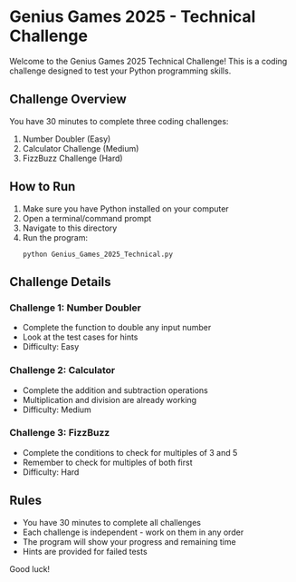 # Genius Games 2025 - Technical Challenge

Welcome to the Genius Games 2025 Technical Challenge! This is a coding challenge designed to test your Python programming skills.

## Challenge Overview

You have 30 minutes to complete three coding challenges:
1. Number Doubler (Easy)
2. Calculator Challenge (Medium)
3. FizzBuzz Challenge (Hard)

## How to Run

1. Make sure you have Python installed on your computer
2. Open a terminal/command prompt
3. Navigate to this directory
4. Run the program:
   ```
   python Genius_Games_2025_Technical.py
   ```

## Challenge Details

### Challenge 1: Number Doubler
- Complete the function to double any input number
- Look at the test cases for hints
- Difficulty: Easy

### Challenge 2: Calculator
- Complete the addition and subtraction operations
- Multiplication and division are already working
- Difficulty: Medium

### Challenge 3: FizzBuzz
- Complete the conditions to check for multiples of 3 and 5
- Remember to check for multiples of both first
- Difficulty: Hard

## Rules
- You have 30 minutes to complete all challenges
- Each challenge is independent - work on them in any order
- The program will show your progress and remaining time
- Hints are provided for failed tests

Good luck! 